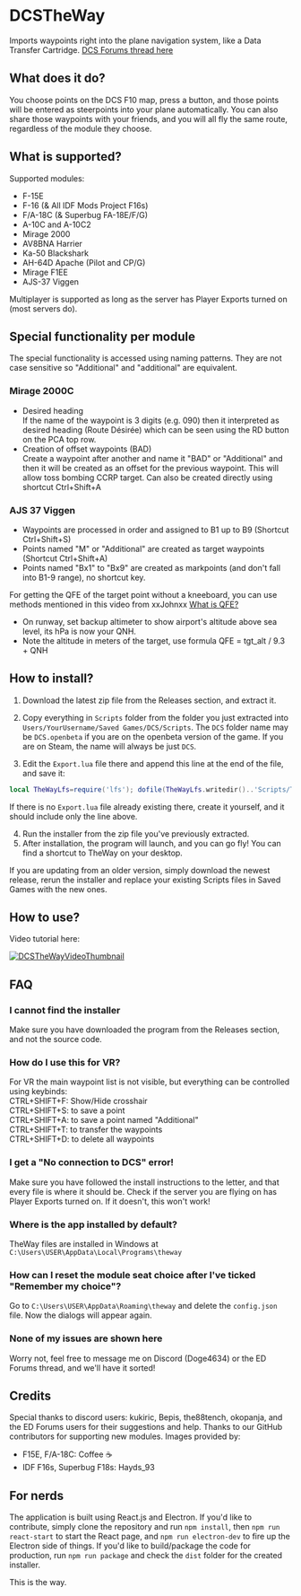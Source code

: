 # DCSTheWay
Imports waypoints right into the plane navigation system, like a Data Transfer Cartridge.
[DCS Forums thread here](https://forum.dcs.world/topic/272110-transfer-steerpoints-from-the-f10-map-into-the-aircraft-dcs-the-way/)

## What does it do?
You choose points on the DCS F10 map, press a button, and those points will be entered as steerpoints into your plane automatically. 
You can also share those waypoints with your friends, and you will all fly the same route, regardless of the module they choose.

## What is supported?
Supported modules:
* F-15E
* F-16 (& All IDF Mods Project F16s)
* F/A-18C (& Superbug FA-18E/F/G) 
* A-10C and A-10C2
* Mirage 2000
* AV8BNA Harrier
* Ka-50 Blackshark
* AH-64D Apache (Pilot and CP/G)
* Mirage F1EE
* AJS-37 Viggen

 
Multiplayer is supported as long as the server has Player Exports turned on (most servers do).

## Special functionality per module

The special functionality is accessed using naming patterns.  They are not case sensitive so "Additional" and "additional" are equivalent.

### Mirage 2000C
* Desired heading<br>If the name of the waypoint is 3 digits (e.g. 090) then it interpreted as desired heading (Route Désirée) which can be seen using the RD button on the PCA top row.
* Creation of offset waypoints (BAD)<br>
Create a waypoint after another and name it "BAD" or "Additional" and then it will be created as an offset for the previous waypoint.  This will allow toss bombing CCRP target.
Can also be created directly using shortcut Ctrl+Shift+A

### AJS 37 Viggen
* Waypoints are processed in order and assigned to B1 up to B9  (Shortcut Ctrl+Shift+S)
* Points named "M" or "Additional" are created as target waypoints (Shortcut Ctrl+Shift+A)
* Points named "Bx1" to "Bx9" are created as markpoints (and don't fall into B1-9 range), no shortcut key.

For getting the QFE of the target point without a kneeboard, you can use methods mentioned in this video from xxJohnxx [What is QFE?](https://youtu.be/DEovtSLiUsg)
* On runway, set backup altimeter to show airport's altitude above sea level, its hPa is now your QNH.
* Note the altitude in meters of the target, use formula QFE = tgt_alt / 9.3 + QNH


## How to install?
1. Download the latest zip file from the Releases section, and extract it. 
2. Copy everything in `Scripts` folder from the folder you just extracted into `Users/YourUsername/Saved Games/DCS/Scripts`. The `DCS` folder name may be `DCS.openbeta` if you are on the openbeta version of the game. If you are on Steam, the name will always be just `DCS`.

3. Edit the `Export.lua` file there and append this line at the end of the file, and save it:
  ```lua
  local TheWayLfs=require('lfs'); dofile(TheWayLfs.writedir()..'Scripts/TheWay.lua')
  ```
   If there is no `Export.lua` file already existing there, create it yourself, and it should include only the line above.

4. Run the installer from the zip file you've previously extracted.
5. After installation, the program will launch, and you can go fly! You can find a shortcut to TheWay on your desktop.

If you are updating from an older version, simply download the newest release, rerun the installer and replace your existing Scripts files in Saved Games with the new ones.

## How to use? 
Video tutorial here:

[![DCSTheWayVideoThumbnail](https://img.youtube.com/vi/B2Q1VurZ8ms/default.jpg)](https://youtu.be/B2Q1VurZ8ms)

## FAQ
### I cannot find the installer
Make sure you have downloaded the program from the Releases section, and not the source code.  
### How do I use this for VR?
For VR the main waypoint list is not visible, but everything can be controlled using keybinds:<br>
CTRL+SHIFT+F: Show/Hide crosshair<br>
CTRL+SHIFT+S: to save a point<br>
CTRL+SHIFT+A: to save a point named "Additional"<br>
CTRL+SHIFT+T: to transfer the waypoints<br>
CTRL+SHIFT+D: to delete all waypoints
### I get a "No connection to DCS" error!
Make sure you have followed the install instructions to the letter, and that every file is where it should be.
Check if the server you are flying on has Player Exports turned on. If it doesn't, this won't work! 
### Where is the app installed by default?
TheWay files are installed in Windows at `C:\Users\USER\AppData\Local\Programs\theway`
### How can I reset the module seat choice after I've ticked "Remember my choice"?
Go to `C:\Users\USER\AppData\Roaming\theway` and delete the `config.json` file. Now the dialogs will appear again.
### None of my issues are shown here
Worry not, feel free to message me on Discord (Doge4634) or the ED Forums thread, and we'll have it sorted!

## Credits
Special thanks to discord users: kukiric, Bepis, the88tench, okopanja, and the ED Forums users for their suggestions and help.
Thanks to our GitHub contributors for supporting new modules. 
Images provided by:
* F15E, F/A-18C: Coffee :coffee:
* IDF F16s, Superbug F18s: Hayds_93

## For nerds
The application is built using React.js and Electron. If you'd like to contribute, simply clone the repository and run `npm install`, then `npm run react-start` to start the React page, and `npm run electron-dev` to fire up the Electron side of things.
If you'd like to build/package the code for production, run `npm run package` and check the `dist` folder for the created installer. 

This is the way.
